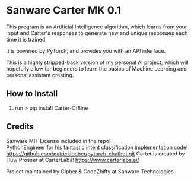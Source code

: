 # Sanware Carter MK 0.1

This program is an Artificial Intelligence algorithm, which learns from your input and Carter's responses to generate new and unique responses each time it is trained.

It is powered by PyTorch, and provides you with an API interface.

This is a highly stripped-back version of my personal AI project, which will hopefully allow for beginners to learn the basics of Machine Learning and personal assistant creating.

## How to Install

1. run > pip install Carter-Offline

## Credits 

Sanware MIT License included in the repo! \
PythonEngineer for his fantastic intent classification implementation code! https://github.com/patrickloeber/pytorch-chatbot.git
Carter is created by Huw Prosser at CarterLabs! https://www.carterlabs.ai/

Project maintained by Cipher & CodeZhifty at Sanware Technologies
